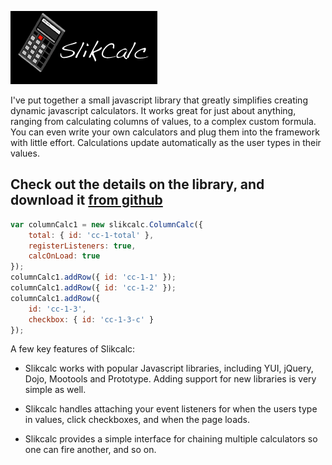 [![Slikcalc - Easy Javascript Calculations][image]][slikcalc]

I've put together a small javascript library that greatly simplifies creating dynamic javascript calculators.  It works great for just about anything, ranging from calculating columns of values, to a complex custom formula.  You can even write your own calculators and plug them into the framework with little effort.  Calculations update automatically as the user types in their values.

## Check out the details on the library, and download it [from github][slikcalc]


```javascript
var columnCalc1 = new slikcalc.ColumnCalc({
	total: { id: 'cc-1-total' },
	registerListeners: true,
	calcOnLoad: true
});
columnCalc1.addRow({ id: 'cc-1-1' });
columnCalc1.addRow({ id: 'cc-1-2' });
columnCalc1.addRow({
	id: 'cc-1-3',
	checkbox: { id: 'cc-1-3-c' }
});
```

A few key features of Slikcalc:

+	Slikcalc works with popular Javascript libraries, including YUI, jQuery, Dojo, Mootools and Prototype.  Adding support for new libraries is very simple as well.

+	Slikcalc handles attaching your event listeners for when the users type in values, click checkboxes, and when the page loads.


+	Slikcalc provides a simple interface for chaining multiple calculators so one can fire another, and so on.

[image]: /images/slikcalc-logo.gif
[slikcalc]: https://github.com/bmharris/slikcalc/
